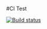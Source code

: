 #CI Test

[![Build status](https://ci.appveyor.com/api/projects/status/3ss8umgr8q26m0is?svg=true)](https://ci.appveyor.com/project/Stimul88/oop-js)